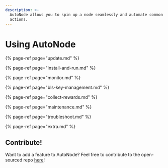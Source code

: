 ```yaml
---
description: >-
  AutoNode allows you to spin up a node seamlessly and automate common validator
  actions.
---
```


# Using AutoNode

{% page-ref page="update.md" %}

{% page-ref page="install-and-run.md" %}

{% page-ref page="monitor.md" %}

{% page-ref page="bls-key-management.md" %}

{% page-ref page="collect-rewards.md" %}

{% page-ref page="maintenance.md" %}

{% page-ref page="troubleshoot.md" %}

{% page-ref page="extra.md" %}

## Contribute!

Want to add a feature to AutoNode? Feel free to contribute to the open-sourced repo [here](https://github.com/harmony-one/auto-node)!

